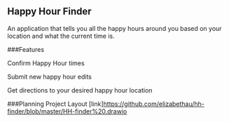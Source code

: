 ## Happy Hour Finder

An application that tells you all the happy hours around you based on your
location and what the current time is.

###Features

Confirm Happy Hour times

Submit new happy hour edits

Get directions to your desired happy hour location

###Planning
Project Layout [link]https://github.com/elizabethau/hh-finder/blob/master/HH-finder%20.drawio
